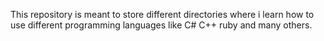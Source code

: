 This repository is meant to store different directories where i learn how to use different programming languages like C# C++ ruby and many others.
